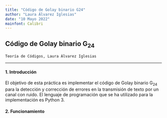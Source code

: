 ```yaml
---
title: "Código de Golay binario G24"
author: "Laura Álvarez Iglesias"
date: "10 Mayo 2022"
mainfont: Calibri
---
```


## Código de Golay binario G<sub>24</sub>

    Teoría de Códigos, Laura Álvarez Iglesias

---

#### 1. Introducción

El objetivo de esta práctica es implementar el código de Golay binario G<sub>24</sub> para la detección y corrección de errores en la transmisión de texto por un canal con ruido. El lenguaje de programación que se ha utilizado para la implementación es Python 3.

#### 2. Funcionamiento

